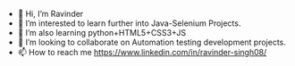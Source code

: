 - 👋 Hi, I’m Ravinder 
- 👀 I’m interested to learn further into Java-Selenium Projects.
- 🌱 I’m also learning python+HTML5+CSS3+JS
- 💞️ I’m looking to collaborate on Automation testing development projects.
- 📫 How to reach me https://www.linkedin.com/in/ravinder-singh08/

<!---
ravinder58/ravinder58 is a ✨ special ✨ repository because its `README.md` (this file) appears on your GitHub profile.
You can click the Preview link to take a look at your changes.
--->
